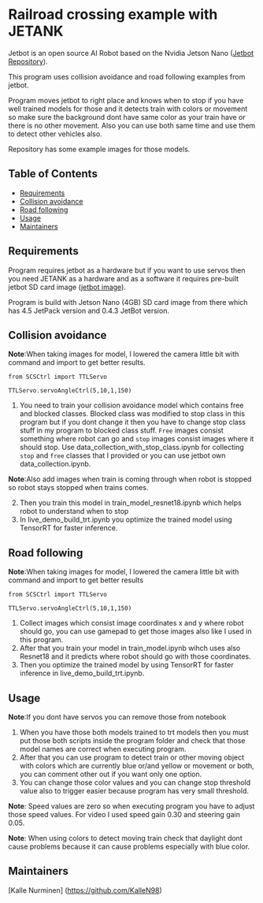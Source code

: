# Railroad crossing example with JETANK

Jetbot is an open source AI Robot based on the Nvidia Jetson Nano ([Jetbot Repository](https://github.com/NVIDIA-AI-IOT/jetbot)).

This program uses collision avoidance and road following examples from jetbot.

Program moves jetbot to right place and knows when to stop if you have well trained models for those and it detects train with colors or movement so make sure the background dont have same color as your train have or there is no other movement. Also you can use both same time and use them to detect other vehicles also.

Repository has some example images for those models.

## Table of Contents

- [Requirements](#requirements)
- [Collision avoidance](#collision-avoidance)
- [Road following](#road-following)
- [Usage](#usage)
- [Maintainers](#maintainers)

## Requirements

Program requires jetbot as a hardware but if you want to use servos then you need JETANK as a hardware and as a software it requires pre-built jetbot SD card image ([jetbot image](https://jetbot.org/master/software_setup/sd_card.html)).

Program is build with Jetson Nano (4GB) SD card image from there which has 4.5 JetPack version and 0.4.3 JetBot version.

## Collision avoidance

  **Note**:When taking images for model, I lowered the camera little bit with command and import to get better results.
  
  ```from SCSCtrl import TTLServo```
  
  ```TTLServo.servoAngleCtrl(5,10,1,150)```

1. You need to train your collision avoidance model which contains free and blocked classes. Blocked class was modified to stop class in this program but if you dont change it then you have to change stop class stuff in my program to blocked class stuff. ```Free``` images consist something where robot can go and ```stop``` images consist images where it should stop. Use data_collection_with_stop_class.ipynb for collecting ```stop``` and ```free``` classes that I provided or you can use jetbot own data_collection.ipynb. 

  **Note**:Also add images when train is coming through when robot is stopped so robot stays stopped when trains comes.

2. Then you train this model in train_model_resnet18.ipynb which helps robot to understand when to stop
3. In live_demo_build_trt.ipynb you optimize the trained model using TensorRT for faster inference.

## Road following

**Note**:When taking images for model, I lowered the camera little bit with command and import to get better results
  
  ```from SCSCtrl import TTLServo```
  
  ```TTLServo.servoAngleCtrl(5,10,1,150)```

1. Collect images which consist image coordinates x and y where robot should go, you can use gamepad to get those images also like I used in this program.
2. After that you train your model in train_model.ipynb wihch uses also Resnet18 and it predicts where robot should go with those coordinates.
3. Then you optimize the trained model by using TensorRT for faster inference in live_demo_build_trt.ipynb.

## Usage

**Note**:If you dont have servos you can remove those from notebook

1. When you have those both models trained to trt models then you must put those both scripts inside the program folder and check that those model names are correct when executing program.
2. After that you can use program to detect train or other moving object with colors which are currently blue or/and yellow or movement or both, you can comment other out if you want only one option.
3. You can change those color values and you can change stop threshold value also to trigger easier because program has very small threshold.

  **Note**: Speed values are zero so when executing program you have to adjust those speed values. For video I used speed gain 0.30 and steering gain 0.05.
  
  **Note**: When using colors to detect moving train check that daylight dont cause problems because it can cause problems especially with blue color.

## Maintainers

[Kalle Nurminen] (https://github.com/KalleN98)  
